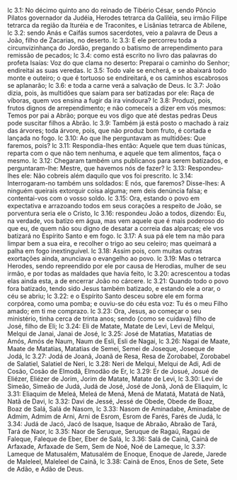 lc 3.1: No décimo quinto ano do reinado de Tibério César, sendo Pôncio Pilatos governador da Judéia, Herodes tetrarca da Galiléia, seu irmão Filipe tetrarca da região da Ituréia e de Traconites, e Lisânias tetrarca de Abilene,
lc 3.2: sendo Anás e Caifás sumos sacerdotes, veio a palavra de Deus a João, filho de Zacarias, no deserto.
lc 3.3: E ele percorreu toda a circunvizinhança do Jordão, pregando o batismo de arrependimento para remissão de pecados;
lc 3.4: como está escrito no livro das palavras do profeta Isaías: Voz do que clama no deserto: Preparai o caminho do Senhor; endireitai as suas veredas.
lc 3.5: Todo vale se encherá, e se abaixará todo monte e outeiro; o que é tortuoso se endireitará, e os caminhos escabrosos se aplanarão;
lc 3.6: e toda a carne verá a salvação de Deus.
lc 3.7: João dizia, pois, às multidões que saíam para ser batizadas por ele: Raça de víboras, quem vos ensina a fugir da ira vindoura?
lc 3.8: Produzi, pois, frutos dignos de arrependimento; e não comeceis a dizer em vós mesmos: Temos por pai a Abrão; porque eu vos digo que até destas pedras Deus pode suscitar filhos a Abrão.
lc 3.9: Também já está posto o machado à raiz das árvores; toda árvore, pois, que não produz bom fruto, é cortada e lançada no fogo.
lc 3.10: Ao que lhe perguntavam as multidões: Que faremos, pois?
lc 3.11: Respondia-lhes então: Aquele que tem duas túnicas, reparta com o que não tem nenhuma, e aquele que tem alimentos, faça o mesmo.
lc 3.12: Chegaram também uns publicanos para serem batizados, e perguntaram-lhe: Mestre, que havemos nós de fazer?
lc 3.13: Respondeu-lhes ele: Não cobreis além daquilo que vos foi prescrito.
lc 3.14: Interrogaram-no também uns soldados: E nós, que faremos? Disse-lhes: A ninguém queirais extorquir coisa alguma; nem deis denúncia falsa; e contentai-vos com o vosso soldo.
lc 3.15: Ora, estando o povo em expectativa e arrazoando todos em seus corações a respeito de João, se porventura seria ele o Cristo,
lc 3.16: respondeu João a todos, dizendo: Eu, na verdade, vos batizo em água, mas vem aquele que é mais poderoso do que eu, de quem não sou digno de desatar a correia das alparcas; ele vos batizará no Espírito Santo e em fogo.
lc 3.17: A sua pá ele tem na mão para limpar bem a sua eira, e recolher o trigo ao seu celeiro; mas queimará a palha em fogo inextinguível.
lc 3.18: Assim pois, com muitas outras exortações ainda, anunciava o evangelho ao povo.
lc 3.19: Mas o tetrarca Herodes, sendo repreendido por ele por causa de Herodias, mulher de seu irmão, e por todas as maldades que havia feito,
lc 3.20: acrescentou a todas elas ainda esta, a de encerrar João no cárcere.
lc 3.21: Quando todo o povo fora batizado, tendo sido Jesus também batizado, e estando ele a orar, o céu se abriu;
lc 3.22: e o Espírito Santo desceu sobre ele em forma corpórea, como uma pomba; e ouviu-se do céu esta voz: Tu és o meu Filho amado; em ti me comprazo.
lc 3.23: Ora, Jesus, ao começar o seu ministério, tinha cerca de trinta anos; sendo {como se cuidava} filho de José, filho de Eli;
lc 3.24: Eli de Matate, Matate de Levi, Levi de Melqui, Melqui de Janai, Janai de José,
lc 3.25: José de Matatias, Matatias de Amós, Amós de Naum, Naum de Esli, Esli de Nagai,
lc 3.26: Nagai de Maate, Maate de Matatias, Matatias de Semei, Semei de Joseque, Joseque de Jodá,
lc 3.27: Jodá de Joanã, Joanã de Resa, Resa de Zorobabel, Zorobabel de Salatiel, Salatiel de Neri,
lc 3.28: Neri de Melqui, Melqui de Adi, Adi de Cosão, Cosão de Elmodã, Elmodão de Er,
lc 3.29: Er de Josué, Josué de Eliézer, Eliézer de Jorim, Jorim de Matate, Matate de Levi,
lc 3.30: Levi de Simeão, Simeão de Judá, Judá de José, José de Jonã, Jonã de Eliaquim,
lc 3.31: Eliaquim de Meleá, Meleá de Mená, Mená de Matatá, Matatá de Natã, Natã de Davi,
lc 3.32: Davi de Jessé, Jessé de Obede, Obede de Boaz, Boaz de Salá, Salá de Nasom,
lc 3.33: Nasom de Aminadabe, Aminadabe de Admim, Admim de Arni, Arni de Esrom, Esrom de Farés, Farés de Judá,
lc 3.34: Judá de Jacó, Jacó de Isaque, Isaque de Abraão, Abraão de Tará, Tará de Naor,
lc 3.35: Naor de Seruque, Seruque de Ragaú, Ragaú de Faleque, Faleque de Eber, Eber de Salá,
lc 3.36: Salá de Cainã, Cainã de Arfaxade, Arfaxade de Sem, Sem de Noé, Noé de Lameque,
lc 3.37: Lameque de Matusalém, Matusalém de Enoque, Enoque de Jarede, Jarede de Maleleel, Maleleel de Cainã,
lc 3.38: Cainã de Enos, Enos de Sete, Sete de Adão, e Adão de Deus.
